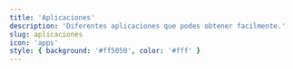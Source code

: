 ```yaml
---
title: 'Aplicaciones'
description: 'Diferentes aplicaciones que podes obtener facilmente.'
slug: aplicaciones
icon: 'apps'
style: { background: '#ff5050', color: '#fff' }
---
```


